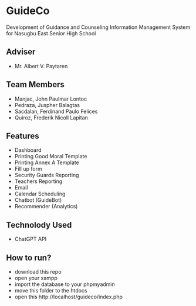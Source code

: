 # GuideCo 
Development of Guidance and Counseling Information Management System for Nasugbu East Senior High School
## Adviser
- Mr. Albert V. Paytaren
## Team Members 
- Manjac, John Paulmar Lontoc
- Pedraza, Juspher Balagtas
- Sacdalan, Ferdinand Paulo Felices
- Quiroz, Frederik Nicoll Lapitan
## Features 
- Dashboard
- Printing Good Moral Template
- Printing Annex A Template
- Fill up form
- Security Guards Reporting
- Teachers Reporting
- Email
- Calendar Scheduling
- Chatbot (GuideBot)
- Recommender (Analytics)
## Technolody Used
- ChatGPT API
## How to run?
- download this repo
- open your xampp
- import the database to your phpmyadmin
- move this folder to the htdocs
- open this http://localhost/guideco/index.php
